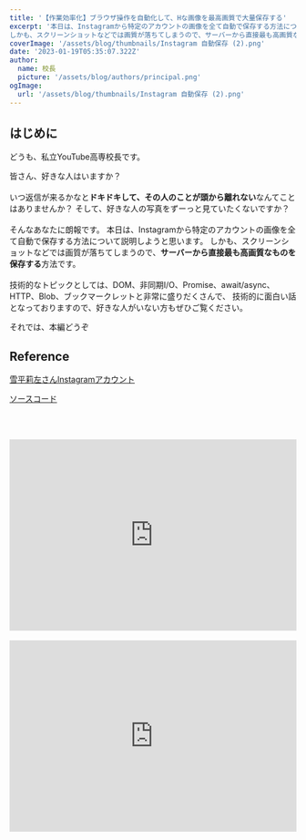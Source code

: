 ```yaml
---
title: '【作業効率化】ブラウザ操作を自動化して、Hな画像を最高画質で大量保存する'
excerpt: '本日は、Instagramから特定のアカウントの画像を全て自動で保存する方法について説明しようと思います。
しかも、スクリーンショットなどでは画質が落ちてしまうので、サーバーから直接最も高画質なものを保存する方法です。'
coverImage: '/assets/blog/thumbnails/Instagram 自動保存 (2).png'
date: '2023-01-19T05:35:07.322Z'
author:
  name: 校長
  picture: '/assets/blog/authors/principal.png'
ogImage:
  url: '/assets/blog/thumbnails/Instagram 自動保存 (2).png'
---
```

## はじめに
どうも、私立YouTube高専校長です。

皆さん、好きな人はいますか？
<br/><br/>
いつ返信が来るかなと**ドキドキして、その人のことが頭から離れない**なんてことはありませんか？
そして、好きな人の写真をずーっと見ていたくないですか？
<br/><br/>
そんなあなたに朗報です。
本日は、Instagramから特定のアカウントの画像を全て自動で保存する方法について説明しようと思います。
しかも、スクリーンショットなどでは画質が落ちてしまうので、**サーバーから直接最も高画質なものを保存する**方法です。
<br/><br/>
技術的なトピックとしては、DOM、非同期I/O、Promise、await/async、HTTP、Blob、​
ブックマークレット​と非常に盛りだくさんで、
技術的に面白い話となっておりますので、好きな人がいない方もぜひご覧ください。

それでは、本編どうぞ

## Reference

[雪平莉左さんInstagramアカウント](https://www.instagram.com/risa_yukihira/)

[ソースコード](https://github.com/YouTubeKosen/instagram_downloader)


<br/><br/>
<div style="position: relative; height:0px; width: 100%; padding-top: 66.6666%;">
  <iframe src="https://onedrive.live.com/embed?resid=BE72E3BA9ED96E94%211230&amp;authkey=!AF1wEpKOyRT8MRg&amp;em=2&amp;wdAr=1.7777777777777777" width="560px" height="315px" frameborder="0" style="position: absolute; top: 0; left: 0; width: 100%; height: 100%;" >これは、<a target="_blank" href="https://office.com/webapps">Office</a> の機能を利用した、<a target="_blank" href="https://office.com">Microsoft Office</a> の埋め込み型のプレゼンテーションです。</iframe>
</div>
<br/>
<div style="position: relative; height:0px; width: 100%; padding-top: 66.6666%;">
  <iframe width="560" height="315" src="https://www.youtube.com/embed/X7PcrOWCnDU?enablejsapi=1" title="YouTube video player" frameborder="0" style="position: absolute; top: 0; left: 0; width: 100%; height: 100%;" allow="accelerometer; autoplay; clipboard-write; encrypted-media; gyroscope; picture-in-picture; web-share" allowfullscreen></iframe>
</div>